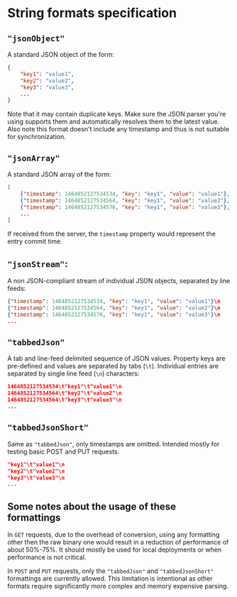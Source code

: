 # String formats specification

## `"jsonObject"`

A standard JSON object of the form:

```json
{
	"key1": "value1",
	"key2": "value2",
	"key3": "value3",
	...
}
``` 

Note that it may contain duplicate keys. Make sure the JSON parser you're using supports them and automatically resolves them to the latest value. Also note this format doesn't include any timestamp and thus is not suitable for synchronization.

## `"jsonArray"`

A standard JSON array of the form:

```json
[
	{"timestamp": 1464852127534534, "key": "key1", "value": "value1"},
	{"timestamp": 1464852127534564, "key": "key1", "value": "value2"},
	{"timestamp": 1464852127534576, "key": "key1", "value": "value3"},
	...
]
``` 

If received from the server, the `timestamp` property would represent the entry commit time.

## `"jsonStream"`:

A non JSON-compliant stream of individual JSON objects, separated by line feeds:

```json
{"timestamp": 1464852127534534, "key": "key1", "value": "value1"}\n
{"timestamp": 1464852127534564, "key": "key1", "value": "value2"}\n
{"timestamp": 1464852127534576, "key": "key1", "value": "value3"}\n
...
``` 

## `"tabbedJson"`

A tab and line-feed delimited sequence of JSON values. Property keys are pre-defined and values are separated by tabs (`\t`). Individual entries are separated by single line feed (`\n`) characters:

```json
1464852127534534\t"key1"\t"value1"\n
1464852127534564\t"key2"\t"value2"\n
1464852127534564\t"key3"\t"value3"\n
...
```

## `"tabbedJsonShort"`

Same as `"tabbedJson"`, only timestamps are omitted. Intended mostly for testing basic POST and PUT requests.

```json
"key1"\t"value1"\n
"key2"\t"value2"\n
"key3"\t"value3"\n
...
``` 

## Some notes about the usage of these formattings

In `GET` requests, due to the overhead of conversion, using any formatting other then the raw binary one would result in a reduction of performance of about 50%-75%. It should mostly be used for local deployments or when performance is not critical.

In `POST` and `PUT` requests, only the `"tabbedJson"` and `"tabbedJsonShort"` formattings are currently allowed. This limitation is intentional as other formats require significantly more complex and memory expensive parsing.